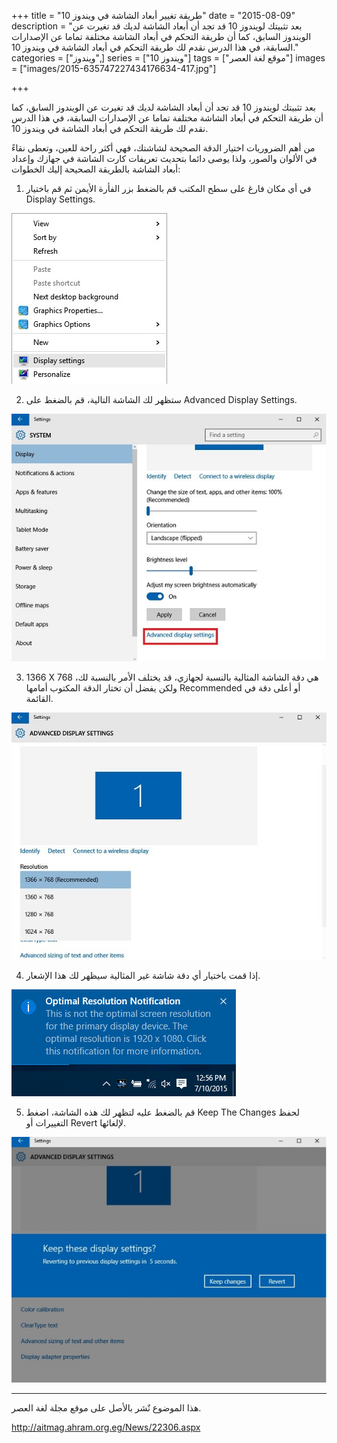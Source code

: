 +++
title = "طريقة تغيير أبعاد الشاشة في ويندوز 10"
date = "2015-08-09"
description = "بعد تثبيتك لويندوز 10 قد تجد أن أبعاد الشاشة لديك قد تغيرت عن الويندوز السابق، كما أن طريقة التحكم في أبعاد الشاشة مختلفة تماما عن الإصدارات السابقة، في هذا الدرس نقدم لك طريقة التحكم في أبعاد الشاشة في ويندوز 10."
categories = ["ويندوز",]
series = ["ويندوز 10"]
tags = ["موقع لغة العصر"]
images = ["images/2015-635747227434176634-417.jpg"]

+++

بعد تثبيتك لويندوز 10 قد تجد أن أبعاد الشاشة لديك قد تغيرت عن الويندوز السابق، كما أن طريقة التحكم في أبعاد الشاشة مختلفة تماما عن الإصدارات السابقة، في هذا الدرس نقدم لك طريقة التحكم في أبعاد الشاشة في ويندوز 10.

من أهم الضروريات اختيار الدقة الصحيحة لشاشتك، فهي أكثر راحة للعين، وتعطى نقاءً في الألوان والصور، ولذا يوصى دائما بتحديث تعريفات كارت الشاشة في جهازك وإعداد أبعاد الشاشة بالطريقة الصحيحة إليك الخطوات:

1. في أي مكان فارغ على سطح المكتب قم بالضغط بزر الفأرة الأيمن ثم قم باختيار Display Settings.

![](images/2015-635747227065739134-573.jpg "1")

2. ستظهر لك الشاشة التالية، قم بالضغط على Advanced Display Settings.

![](images/2015-635747227159645384-964.jpg "2")

3. 1366 X 768 هي دقة الشاشة المثالية بالنسبة لجهازي، قد يختلف الأمر بالنسبة لك، ولكن يفضل أن تختار الدقة المكتوب أمامها Recommended أو أعلى دقة في القائمة.

![](images/2015-635747227258395384-839.jpg "3")

4. إذا قمت باختيار أي دقة شاشة غير المثالية سيظهر لك هذا الإشعار.

![](images/2015-635747227340895384-89.jpg "4")

5. قم بالضغط عليه لتظهر لك هذه الشاشة، اضغط Keep The Changes لحفظ التغييرات أو Revert لإلغائها.

![](images/2015-635747227434176634-417.jpg "5")

---
هذا الموضوع نٌشر باﻷصل على موقع مجلة لغة العصر.

http://aitmag.ahram.org.eg/News/22306.aspx